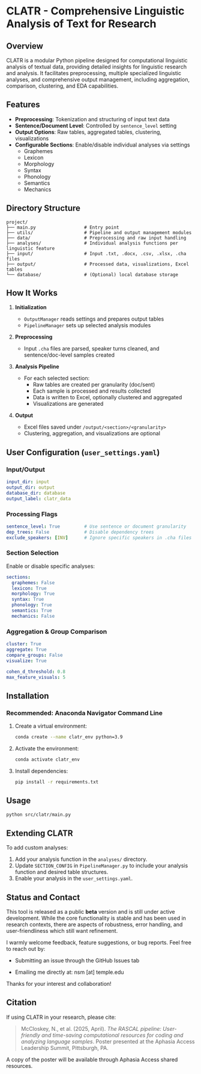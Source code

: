 # CLATR - Comprehensive Linguistic Analysis of Text for Research

## Overview

CLATR is a modular Python pipeline designed for computational linguistic analysis of textual data, providing detailed insights for linguistic research and analysis. It facilitates preprocessing, multiple specialized linguistic analyses, and comprehensive output management, including aggregation, comparison, clustering, and EDA capabilities.

## Features

- **Preprocessing**: Tokenization and structuring of input text data
- **Sentence/Document Level**: Controlled by `sentence_level` setting
- **Output Options**: Raw tables, aggregated tables, clustering, visualizations
- **Configurable Sections**: Enable/disable individual analyses via settings
  - Graphemes
  - Lexicon
  - Morphology
  - Syntax
  - Phonology
  - Semantics
  - Mechanics

## Directory Structure

```plaintext
project/
├── main.py                  # Entry point
├── utils/                   # Pipeline and output management modules
├── data/                    # Preprocessing and raw input handling
├── analyses/                # Individual analysis functions per linguistic feature
├── input/                   # Input .txt, .docx, .csv, .xlsx, .cha files
├── output/                  # Processed data, visualizations, Excel tables
└── database/                # (Optional) local database storage
```

## How It Works

1. **Initialization**
   - `OutputManager` reads settings and prepares output tables
   - `PipelineManager` sets up selected analysis modules

2. **Preprocessing**
   - Input `.cha` files are parsed, speaker turns cleaned, and sentence/doc-level samples created

3. **Analysis Pipeline**
   - For each selected section:
     - Raw tables are created per granularity (doc/sent)
     - Each sample is processed and results collected
     - Data is written to Excel, optionally clustered and aggregated
     - Visualizations are generated

4. **Output**
   - Excel files saved under `/output/<section>/<granularity>`
   - Clustering, aggregation, and visualizations are optional

## User Configuration (`user_settings.yaml`)

### Input/Output

```yaml
input_dir: input
output_dir: output
database_dir: database
output_label: clatr_data
```

### Processing Flags

```yaml
sentence_level: True         # Use sentence or document granularity
dep_trees: False             # Disable dependency trees
exclude_speakers: [INV]      # Ignore specific speakers in .cha files
```

### Section Selection

Enable or disable specific analyses:

```yaml
sections:
  graphemes: False
  lexicon: True
  morphology: True
  syntax: True
  phonology: True
  semantics: True
  mechanics: False
```

### Aggregation & Group Comparison

```yaml
cluster: True
aggregate: True
compare_groups: False
visualize: True

cohen_d_threshold: 0.8
max_feature_visuals: 5
```

## Installation

### Recommended: Anaconda Navigator Command Line

1. Create a virtual environment:
   ```bash
   conda create --name clatr_env python=3.9
   ```
2. Activate the environment:
   ```bash
   conda activate clatr_env
   ```
3. Install dependencies:
   ```bash
   pip install -r requirements.txt
   ```

## Usage

```bash
python src/clatr/main.py
```

## Extending CLATR

To add custom analyses:

1. Add your analysis function in the `analyses/` directory.
2. Update `SECTION_CONFIG` in `PipelineManager.py` to include your analysis function and desired table structures.
3. Enable your analysis in the `user_settings.yaml`.

## Status and Contact

This tool is released as a public **beta** version and is still under active development. While the core functionality is stable and has been used in research contexts, there are aspects of robustness, error handling, and user-friendliness which still want refinement.

I warmly welcome feedback, feature suggestions, or bug reports. Feel free to reach out by:

- Submitting an issue through the GitHub Issues tab

- Emailing me directly at: nsm [at] temple.edu

Thanks for your interest and collaboration!

## Citation

If using CLATR in your research, please cite:

> McCloskey, N., et al. (2025, April). *The RASCAL pipeline: User-friendly and time-saving computational resources for coding and analyzing language samples*. Poster presented at the Aphasia Access Leadership Summit, Pittsburgh, PA.

A copy of the poster will be available through Aphasia Access shared resources.
